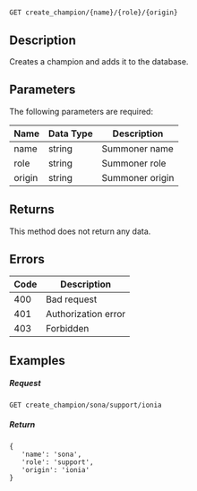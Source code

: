 # 

```
GET create_champion/{name}/{role}/{origin}
```

## Description

Creates a champion and adds it to the database.

## Parameters

The following parameters are required:

| Name   | Data Type | Description     |
| ------ | --------- | --------------- |
| name   | string    | Summoner name   |
| role   | string    | Summoner role   |
| origin | string    | Summoner origin |

## Returns

This method does not return any data.

## Errors

| Code | Description         |
| ---- | ------------------- |
| 400  | Bad request         |
| 401  | Authorization error |
| 403  | Forbidden           |

## Examples

##### **Request**

```
GET create_champion/sona/support/ionia
```

##### Return

```
{
   'name': 'sona',
   'role': 'support',
   'origin': 'ionia'
}
```
